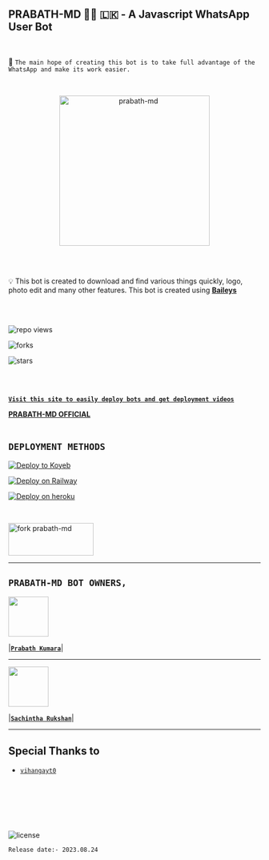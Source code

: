 <br>

## PRABATH-MD 👨‍💻 🇱🇰 - A Javascript WhatsApp User Bot

<br>

🔮 `The main hope of creating this bot is to take full advantage of the WhatsApp and make its work easier.`

<br>
 
  <p align="center">  
  <a href="https://telegra.ph/file/798fb30f0ac7e57ce251d.jpg">
    <img alt="prabath-md" height="300" src="https://telegra.ph/file/798fb30f0ac7e57ce251d.jpg">
    
  
  </a>
</p>  


<br>
<br>

💡 This bot is created to download and find various things quickly, logo, photo edit and many other features. This bot is created using **[Baileys](https://github.com/WhiskeySockets/Baileys)**

<br>
<br>
  

![repo views](https://hits.seeyoufarm.com/api/count/incr/badge.svg?url=https%3A%2F%2Fgithub.com%2FprabathLK%2FPRABATH-MD&count_bg=%2379C83D&title_bg=%23555555&icon=gitpod.svg&icon_color=%23E7E7E7&title=Views&edge_flat=false)

![forks](https://img.shields.io/github/forks/prabathLK/PRABATH-MD?label=Forks&style=social)

![stars](https://img.shields.io/github/stars/prabathLK/PRABATH-MD?style=social)

<br>
<br>


 **[`Visit this site to easily deploy bots and get deployment videos`](https://prabath--md-official.vercel.app/)**


**[PRABATH-MD OFFICIAL](https://prabath--md-official.vercel.app/)**
<br>
<br>


 **`DEPLOYMENT METHODS`**
---

[![Deploy to Koyeb](https://www.koyeb.com/static/images/deploy/button.svg)](https://app.koyeb.com/apps/deploy?type=git&repository=github.com/prabathLK/PRABATH-MD&branch=main&env[BOT_NUMBER]&env&name=prabath-md)
<br>

[![Deploy on Railway](https://railway.app/button.svg)](https://railway.app/template/2B1VYo)
<br>

[![Deploy on heroku](https://www.herokucdn.com/deploy/button.svg)](https://dashboard.heroku.com/new?button-url=https://github.com/PrabathLK/PRABATH-MD&template=https://github.com/PrabathLK/PRABATH-MD.git)

<br>

  
<a href="https://github.com/prabathLK/PRABATH-MD/fork" target="blank"><img align="center" src="https://i.imgur.com/cxaSEWe.png" alt="fork prabath-md" height="65" width="170" /></a>

 ---



## **`PRABATH-MD BOT OWNERS,`**


   <a href="https://github.com/prabathLK/"><img src="https://avatars.githubusercontent.com/u/106251140?v=4" width=80 height=80></a>   

|**[`Prabath Kumara`](https://github.com/prabathLK)**|

---

<a href="https://github.com/SACHIBOT"><img src="https://avatars.githubusercontent.com/u/91013948?v=4" width=80 height=80></a> 

|**[`Sachintha Rukshan`](https://github.com/SACHIBOT)**|

---

## Special Thanks to
* [`vihangayt0`](https://github.com/vihangayt0/)

<br>
<br>
<br>
<br>
<br>

![license](https://img.shields.io/github/license/prabathLK/PRABATH-MD?color=green&label=License&style=plastic)



`Release date:- 2023.08.24`
